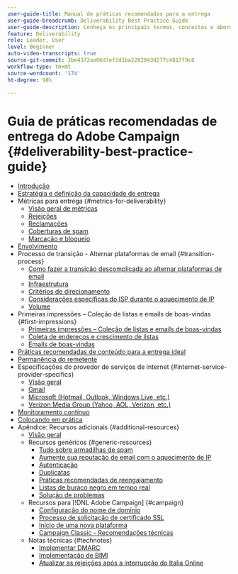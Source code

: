 ```yaml
---
user-guide-title: Manual de práticas recomendadas para a entrega
user-guide-breadcrumb: Deliverability Best Practice Guide
user-guide-description: Conheça os principais termos, conceitos e abordagens de entrega para garantir o sucesso do seu programa de marketing.
feature: Deliverability
role: Leader, User
level: Beginner
auto-video-transcripts: true
source-git-commit: 3be4372aa06d7ef2d1ba2282043d277c4817f9c8
workflow-type: tm+mt
source-wordcount: '174'
ht-degree: 98%

---
```



# Guia de práticas recomendadas de entrega do Adobe Campaign {#deliverability-best-practice-guide}

+ [Introdução](/help/introduction.md)
+ [Estratégia e definição da capacidade de entrega](/help/deliverability-strategy-and-definition.md)
+ Métricas para entrega {#metrics-for-deliverability}
   + [Visão geral de métricas](/help/metrics/metrics-overview.md)
   + [Rejeições](/help/metrics/bounces.md)
   + [Reclamações](/help/metrics/complaints.md)
   + [Coberturas de spam](/help/metrics/spam-traps.md)
   + [Marcação e bloqueio](/help/metrics/bulking-and-blocking.md)
+ [Envolvimento](/help/engagement.md)
+ Processo de transição - Alternar plataformas de email {#transition-process}
   + [Como fazer a transição descomplicada ao alternar plataformas de email](/help/transition-process/switching-email-platforms.md)
   + [Infraestrutura](/help/transition-process/infrastructure.md)
   + [Critérios de direcionamento](/help/transition-process/targeting-criteria.md)
   + [Considerações específicas do ISP durante o aquecimento de IP](/help/transition-process/isp-specific-considerations-during-ip-warming.md)
   + [Volume](/help/transition-process/volume.md)
+ Primeiras impressões – Coleção de listas e emails de boas-vindas {#first-impressions}
   + [Primeiras impressões – Coleção de listas e emails de boas-vindas](/help/first-impressions/introduction.md)
   + [Coleta de endereços e crescimento de listas](/help/first-impressions/address-collection-and-list-growth.md)
   + [Emails de boas-vindas](/help/first-impressions/welcome-emails.md)
+ [Práticas recomendadas de conteúdo para a entrega ideal](/help/content-best-practices-for-optimal-delivery.md)
+ [Permanência do remetente](/help/sender-permanence.md)
+ Especificações do provedor de serviços de internet {#internet-service-provider-specifics}
   + [Visão geral](/help/internet-service-provider-specifics/overview.md)
   + [Gmail](/help/internet-service-provider-specifics/gmail.md)
   + [Microsoft (Hotmail, Outlook, Windows Live, etc.)](/help/internet-service-provider-specifics/microsoft.md)
   + [Verizon Media Group (Yahoo, AOL, Verizon, etc.)](/help/internet-service-provider-specifics/verizon-media-group.md)
+ [Monitoramento contínuo](/help/ongoing-monitoring.md)
+ [Colocando em prática](/help/putting-it-in-practice.md)
+ Apêndice: Recursos adicionais {#additional-resources}
   + [Visão geral](/help/additional-resources/general-resources.md)
   + Recursos genéricos {#generic-resources}
      + [Tudo sobre armadilhas de spam](/help/additional-resources/all-about-spam-traps.md)
      + [Aumente sua reputação de email com o aquecimento de IP](/help/additional-resources/increase-reputation-with-ip-warming.md)
      + [Autenticação](/help/additional-resources/authentication.md)
      + [Duplicatas](/help/additional-resources/duplicates.md)
      + [Práticas recomendadas de reengajamento](/help/additional-resources/re-engagement.md)
      + [Listas de buraco negro em tempo real](/help/additional-resources/blocklist-databases.md)
      + [Solução de problemas](/help/additional-resources/troubleshooting.md)
   + Recursos para [!DNL Adobe Campaign] {#campaign}
      + [Configuração do nome de domínio](/help/additional-resources/ac-domain-name-setup.md)
      + [Processo de solicitação de certificado SSL](/help/additional-resources/ac-ssl-certificate-request.md)
      + [Início de uma nova plataforma](/help/additional-resources/ac-starting-new-platform.md)
      + [Campaign Classic - Recomendações técnicas](/help/additional-resources/acc-technical-recommendations.md)
   + Notas técnicas {#technotes}
      + [Implementar DMARC](/help/technotes/implement-dmarc.md)
      + [Implementação de BIMI](/help/technotes/implement-bimi.md)
      + [Atualizar as rejeições após a interrupção do Italia Online](/help/technotes/update-bounces-after-it-outage.md)

